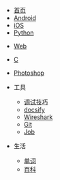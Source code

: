 * [首页](/)
* [Android](android/)
* [iOS](ios/)
* [Python](python/)
<!-- * [Shell](shell/) -->
<!-- * [Linux](/liunx/) -->
* [Web](web/)
* [C](c/)
* [Photoshop](photoshop/)

* 工具
    * [调试技巧](tool/skill.md)
    * [docsify](tool/docsify.md)
    * [Wireshark](tool/Wireshark.md)
    * [Git](tool/git.md)
    * [Job](tool/job.md)

* 生活
  * [单词](live/keyword.md)
  * [百科](live/live.md)